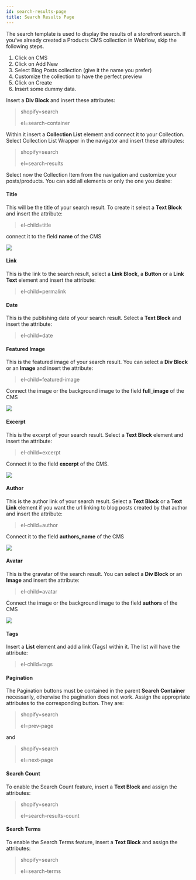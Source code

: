 ```yaml
---
id: search-results-page
title: Search Results Page
---
```


The search template is used to display the results of a storefront search.
If you’ve already created a Products CMS collection in Webflow, skip the following steps.

1) Click on CMS
2) Click on Add New
3) Select Blog Posts collection (give it the name you prefer)
4) Customize the collection to have the perfect preview
5) Click on Create
6) Insert some dummy data.

Insert a **Div Block** and insert these attributes:

> shopify=search
>
> el=search-container

Within it insert a **Collection List** element and connect it to your Collection.
Select Collection List Wrapper in the navigator and insert these attributes:

> shopify=search
>
> el=search-results

Select now the Collection Item from the navigation and customize your posts/products. You can add all elements or only the one you desire:

#### Title
This will be the title of your search result. To create it select a **Text Block** and insert the attribute:

> el-child=title

connect it to the field **name** of the CMS

![](assets/shopify-search.png)

#### Link
This is the link to the search result, select a **Link Block**, a **Button** or a **Link Text** element and insert the attribute:

> el-child=permalink

#### Date
This is the publishing date of your search result. Select a **Text Block** and insert the attribute:

> el-child=date

#### Featured Image
This is the featured image of your search result. You can select a **Div Block** or an **Image** and insert the attribute:

> el-child=featured-image

Connect the image or the background image to the field **full_image** of the CMS

![](assets/shopify-search-1.png)

#### Excerpt
This is the excerpt of your search result. Select a **Text Block** element and insert the attribute:

> el-child=excerpt

Connect it to the field **excerpt** of the CMS.

![](assets/shopify-search-2.png)

#### Author
This is the author link of your search result. Select a **Text Block** or a **Text Link** element if you want the url linking to blog posts created by that author and insert the attribute:

> el-child=author

Connect it to the field **authors_name** of the CMS 

![](assets/shopify-search-3.png)

#### Avatar
This is the gravatar of the search result. You can select a **Div Block** or an **Image** and insert the attribute:

> el-child=avatar

Connect the image or the background image to the field **authors** of the CMS

![](assets/shopify-search-4.png)

#### Tags
Insert a **List** element and add a link (Tags) within it. The list will have the attribute:

> el-child=tags

#### Pagination
The Pagination buttons must be contained in the parent **Search Container** necessarily, otherwise the pagination does not work.
Assign the appropriate attributes to the corresponding button. They are:

> shopify=search
>
> el=prev-page

and

> shopify=search
>
> el=next-page

#### Search Count
To enable the Search Count feature, insert a **Text Block** and assign the attributes:

> shopify=search
>
> el=search-results-count

#### Search Terms
To enable the Search Terms feature, insert a **Text Block** and assign the attributes:

> shopify=search
>
> el=search-terms
